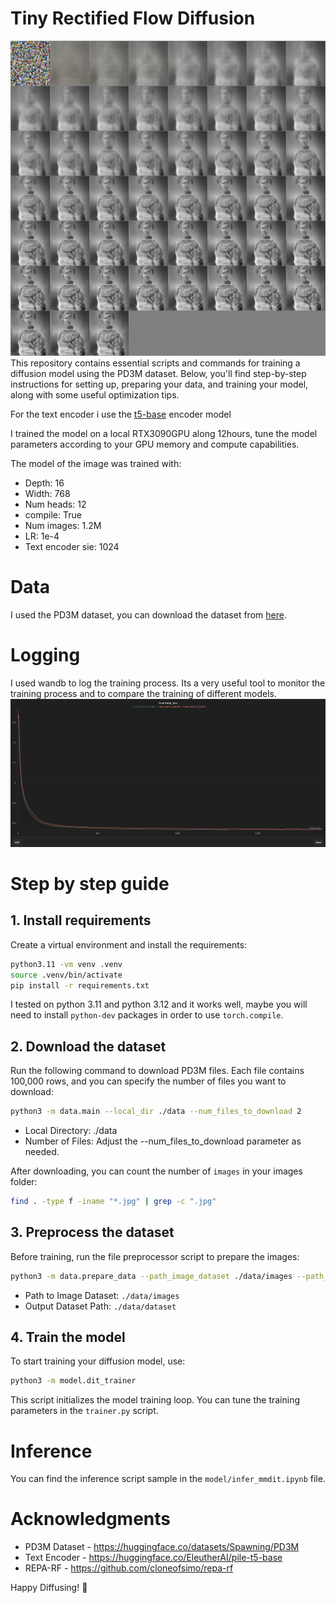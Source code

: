 # Tiny Rectified Flow Diffusion 

![Grid sample](./assets/grid_sample.png)
This repository contains essential scripts and commands for training a diffusion model using the PD3M dataset. Below, you'll find step-by-step instructions for setting up, preparing your data, and training your model, along with some useful optimization tips.

For the text encoder i use the [t5-base](https://huggingface.co/EleutherAI/pile-t5-base) encoder model

I trained the model on a local RTX3090GPU along 12hours, tune the model parameters according to your GPU memory and compute capabilities.

The model of the image was trained with:
- Depth: 16
- Width: 768
- Num heads: 12
- compile: True
- Num images: 1.2M
- LR: 1e-4
- Text encoder sie: 1024

# Data
I used the PD3M dataset, you can download the dataset from [here](https://huggingface.co/datasets/Spawning/PD3M).

# Logging

I used wandb to log the training process. Its a very useful tool to monitor the training process and to compare the training of different models.
![Grid sample](./assets/log_wandb.png)

# Step by step guide

## 1. Install requirements

Create a virtual environment and install the requirements:
```bash
python3.11 -vm venv .venv
source .venv/bin/activate
pip install -r requirements.txt
```
I tested on python 3.11 and python 3.12 and it works well, maybe you will need to install ```python-dev``` packages 
in order to use ```torch.compile```.

## 2. Download the dataset

Run the following command to download PD3M files. Each file contains 100,000 rows, and you can specify the number of files you want to download:
```bash
python3 -m data.main --local_dir ./data --num_files_to_download 2
```

- Local Directory: ./data
- Number of Files: Adjust the --num_files_to_download parameter as needed.

After downloading, you can count the number of ```images``` in your images folder:
```bash
find . -type f -iname "*.jpg" | grep -c ".jpg"
```


## 3. Preprocess the dataset

Before training, run the file preprocessor script to prepare the images:
```bash
python3 -m data.prepare_data --path_image_dataset ./data/images --path_output_dataset ./data/dataset
```

- Path to Image Dataset: ```./data/images```
- Output Dataset Path: ```./data/dataset```

## 4. Train the model
To start training your diffusion model, use:
```bash
python3 -m model.dit_trainer
```
This script initializes the model training loop. You can tune the training parameters in the ```trainer.py``` script.

# Inference

You can find the inference script sample in the ```model/infer_mmdit.ipynb``` file.

# Acknowledgments

- PD3M Dataset - https://huggingface.co/datasets/Spawning/PD3M
- Text Encoder - https://huggingface.co/EleutherAI/pile-t5-base
- REPA-RF - https://github.com/cloneofsimo/repa-rf


Happy Diffusing! 🚀